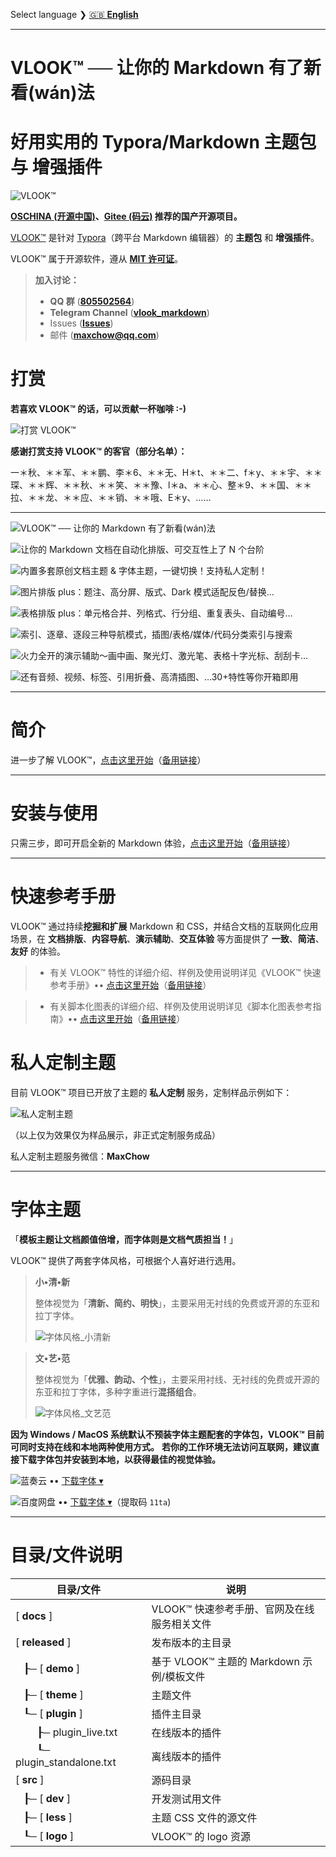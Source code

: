 Select language ❯  [🇬🇧 **English**](README-en.md)



---

# VLOOK™ ── 让你的 Markdown 有了新看(wán)法



# 好用实用的 Typora/Markdown 主题包 与 增强插件



![VLOOK™](https://madmaxchow.gitee.io/vlookres/pic/vlook-mark-light.svg)

**[OSCHINA (开源中国)](https://www.oschina.net/p/vlook)、[Gitee (码云)](https://gitee.com/madmaxchow/VLOOK) 推荐的国产开源项目。**



[VLOOK™](https://github.com/MadMaxChow/VLOOK) 是针对 [Typora](https://www.typora.io)（跨平台 Markdown 编辑器）的 **主题包** 和 **增强插件**。



VLOOK™ 属于开源软件，遵从 **[MIT 许可证](#许可协议)**。



> **加入讨论：**
>
> - **QQ 群** ([**805502564**](https://qm.qq.com/cgi-bin/qm/qr?k=oB8wpFG_4SEMf1CL9qVy-jMw0CMfSwff&jump_from=webapi&)) 
> - **Telegram Channel** ([**vlook_markdown**](https://t.me/vlook_markdown)) 
> - Issues ([**Issues**](https://github.com/MadMaxChow/VLOOK/issues))
> - 邮件 (**maxchow@qq.com**)

# 打赏

**若喜欢 VLOOK™ 的话，可以贡献一杯咖啡 :-)**

![打赏 VLOOK™](https://madmaxchow.github.io/VLOOK/pic/donate-wechat-light.png?darksrc=donate-wechat-dark.png&srcset=@2x&darksrcset=@2x#frame)

**感谢打赏支持 VLOOK™ 的客官（部分名单）：**

一＊秋、＊＊军、＊＊鹏、李＊6、＊＊无、H＊t、＊＊二、f＊y、＊＊宇、＊＊琛、＊＊辉、＊＊秋、＊＊笑、＊＊豫、l＊a、＊＊心、整＊9、＊＊国、＊＊拉、＊＊龙、＊＊应、＊＊销、＊＊哦、E＊y、……

---



![VLOOK™ ── 让你的 Markdown 有了新看(wán)法](https://madmaxchow.github.io/VLOOK/pic/vlook-screenshot-A00.png)

![让你的 Markdown 文档在自动化排版、可交互性上了 N 个台阶](https://madmaxchow.github.io/VLOOK/pic/vlook-screenshot-A01.png)

![内置多套原创文档主题 & 字体主题，一键切换！支持私人定制！](https://madmaxchow.github.io/VLOOK/pic/vlook-screenshot-A02.png)

![图片排版 plus：题注、高分屏、版式、Dark 模式适配反色/替换…](https://madmaxchow.github.io/VLOOK/pic/vlook-screenshot-A03.png)

![表格排版 plus：单元格合并、列格式、行分组、重复表头、自动编号…](https://madmaxchow.github.io/VLOOK/pic/vlook-screenshot-A04.png)

![索引、逐章、逐段三种导航模式，插图/表格/媒体/代码分类索引与搜索](https://madmaxchow.github.io/VLOOK/pic/vlook-screenshot-A05.png)

![火力全开的演示辅助～画中画、聚光灯、激光笔、表格十字光标、刮刮卡…](https://madmaxchow.github.io/VLOOK/pic/vlook-screenshot-A06.png)

![还有音频、视频、标签、引用折叠、高清插图、…30+特性等你开箱即用](https://madmaxchow.github.io/VLOOK/pic/vlook-screenshot-A08.png)

---

# 简介

进一步了解 VLOOK™，[点击这里开始](https://madmaxchow.github.io/VLOOK/index.html)（[备用链接](https://madmaxchow.gitee.io/VLOOK/index.html)）

---

# 安装与使用

只需三步，即可开启全新的 Markdown 体验，[点击这里开始](https://madmaxchow.github.io/VLOOK/index.html#安装与使用)（[备用链接](https://madmaxchow.gitee.io/VLOOK/index.html#安装与使用)）

---

# 快速参考手册

VLOOK™ 通过持续**挖掘和扩展** Markdown 和 CSS，并结合文档的互联网化应用场景，在 **文档排版**、**内容导航**、**演示辅助**、**交互体验** 等方面提供了 **一致**、**简洁**、**友好** 的体验。

> - 有关 VLOOK™ 特性的详细介绍、样例及使用说明详见《VLOOK™ 快速参考手册》•• [点击这里开始](https://madmaxchow.github.io/VLOOK/guide.html)（[备用链接](https://madmaxchow.gitee.io/VLOOK/guide.html)）

> - 有关脚本化图表的详细介绍、样例及使用说明详见《脚本化图表参考指南》•• [点击这里开始](https://madmaxchow.github.io/VLOOK/chart.html)（[备用链接](https://madmaxchow.gitee.io/VLOOK/chart.html)）

# 私人定制主题

目前 VLOOK™ 项目已开放了主题的 **私人定制** 服务，定制样品示例如下：

![私人定制主题](https://madmaxchow.gitee.io/vlookres/pic/vlook-theme-vip-demo.png)

（以上仅为效果仅为样品展示，非正式定制服务成品）

私人定制主题服务微信：**MaxChow**

---



# 字体主题

「**模板主题让文档颜值倍增，而字体则是文档气质担当！**」

VLOOK™ 提供了两套字体风格，可根据个人喜好进行选用。

> **小•清•新**
>
> 整体视觉为「**清新、简约、明快**」，主要采用无衬线的免费或开源的东亚和拉丁字体。
>
> ![字体风格_小清新](https://madmaxchow.gitee.io/vlookres/pic/小清新@2x.png)

> **文•艺•范**
>
> 整体视觉为「**优雅、韵动、个性**」，主要采用衬线、无衬线的免费或开源的东亚和拉丁字体，多种字重进行**混搭组合**。
>
> ![字体风格_文艺范](https://madmaxchow.gitee.io/vlookres/pic/文艺范@2x.png)

**因为 Windows / MacOS 系统默认不预装字体主题配套的字体包，VLOOK™ 目前可同时支持在线和本地两种使用方式。**
**若你的工作环境无法访问互联网，建议直接下载字体包并安装到本地，以获得最佳的视觉体验。**

![蓝奏云](https://madmaxchow.gitee.io/vlookres/pic/lanzou.png?srcset=@2x#logo) •• [下载字体 ▾](https://wwe.lanzoui.com/ieVDhj1aokj)

![百度网盘](https://madmaxchow.gitee.io/vlookres/pic/baidupan.png?srcset=@2x#logo) •• [下载字体 ▾](https://pan.baidu.com/s/1gH5Hj-X3-LCaOLtN0AxLLw)（提取码 `11ta`)

---



# 目录/文件说明

| 目录/文件 | 说明                         |
| ---------- | ---------------------------- |
| [ **docs** ] | VLOOK™ 快速参考手册、官网及在线服务相关文件 |
| [ **released** ] | 发布版本的主目录          |
| &nbsp;&nbsp;&nbsp;┠─ [ **demo** ] | 基于 VLOOK™ 主题的 Markdown 示例/模板文件 |
| &nbsp;&nbsp;&nbsp;┠─ [ **theme** ] | 主题文件                     |
| &nbsp;&nbsp;&nbsp;┖─ [ **plugin** ] | 插件主目录                |
| &nbsp;&nbsp;&nbsp;&nbsp;&nbsp;&nbsp;&nbsp;&nbsp;┠─ plugin_live.txt | 在线版本的插件 |
| &nbsp;&nbsp;&nbsp;&nbsp;&nbsp;&nbsp;&nbsp;&nbsp;┖─ plugin_standalone.txt | 离线版本的插件 |
| [ **src** ] | 源码目录                     |
| &nbsp;&nbsp;&nbsp;┠─ [ **dev** ] | 开发测试用文件 |
| &nbsp;&nbsp;&nbsp;┠─ [ **less** ] | 主题 CSS 文件的源文件 |
| &nbsp;&nbsp;&nbsp;┖─ [ **logo** ] | VLOOK™ 的 logo 资源 |